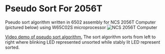 # Pseudo Sort For 2056T
Pseudo sort algorithm written in 6502 assembly for NCS 2056T Computer (pictured below) using W65C02S microprocessor
![NCS 2056T Computer](https://lambda.sx/NV5.jpg)

[Video demo of pseudo sort algorithm.](https://files.catbox.moe/sh794r.mp4) The sort algorithm sorts from left to right where blinking LED represented unsorted while stably lit LED represent sorted.

